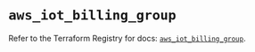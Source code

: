 # `aws_iot_billing_group`

Refer to the Terraform Registry for docs: [`aws_iot_billing_group`](https://registry.terraform.io/providers/hashicorp/aws/6.2.0/docs/resources/iot_billing_group).

